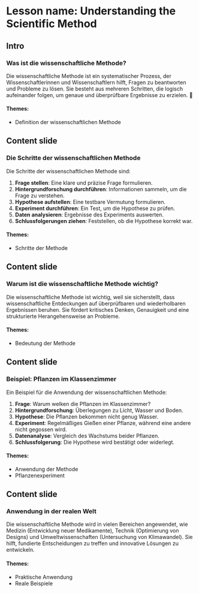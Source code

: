 # Lesson name: Understanding the Scientific Method

## Intro

### Was ist die wissenschaftliche Methode?

Die wissenschaftliche Methode ist ein systematischer Prozess, der Wissenschaftlerinnen und Wissenschaftlern hilft, Fragen zu beantworten und Probleme zu lösen. Sie besteht aus mehreren Schritten, die logisch aufeinander folgen, um genaue und überprüfbare Ergebnisse zu erzielen. 🌟

#### **Themes:**
- Definition der wissenschaftlichen Methode

## Content slide

### Die Schritte der wissenschaftlichen Methode

Die Schritte der wissenschaftlichen Methode sind: 

1. **Frage stellen**: Eine klare und präzise Frage formulieren. 
2. **Hintergrundforschung durchführen**: Informationen sammeln, um die Frage zu verstehen. 
3. **Hypothese aufstellen**: Eine testbare Vermutung formulieren. 
4. **Experiment durchführen**: Ein Test, um die Hypothese zu prüfen. 
5. **Daten analysieren**: Ergebnisse des Experiments auswerten. 
6. **Schlussfolgerungen ziehen**: Feststellen, ob die Hypothese korrekt war.

#### **Themes:**
- Schritte der Methode

## Content slide

### Warum ist die wissenschaftliche Methode wichtig?

Die wissenschaftliche Methode ist wichtig, weil sie sicherstellt, dass wissenschaftliche Entdeckungen auf überprüfbaren und wiederholbaren Ergebnissen beruhen. Sie fördert kritisches Denken, Genauigkeit und eine strukturierte Herangehensweise an Probleme.

#### **Themes:**
- Bedeutung der Methode

## Content slide

### Beispiel: Pflanzen im Klassenzimmer

Ein Beispiel für die Anwendung der wissenschaftlichen Methode: 

1. **Frage**: Warum welken die Pflanzen im Klassenzimmer? 
2. **Hintergrundforschung**: Überlegungen zu Licht, Wasser und Boden. 
3. **Hypothese**: Die Pflanzen bekommen nicht genug Wasser. 
4. **Experiment**: Regelmäßiges Gießen einer Pflanze, während eine andere nicht gegossen wird. 
5. **Datenanalyse**: Vergleich des Wachstums beider Pflanzen. 
6. **Schlussfolgerung**: Die Hypothese wird bestätigt oder widerlegt.

#### **Themes:**
- Anwendung der Methode
- Pflanzenexperiment

## Content slide

### Anwendung in der realen Welt

Die wissenschaftliche Methode wird in vielen Bereichen angewendet, wie Medizin (Entwicklung neuer Medikamente), Technik (Optimierung von Designs) und Umweltwissenschaften (Untersuchung von Klimawandel). Sie hilft, fundierte Entscheidungen zu treffen und innovative Lösungen zu entwickeln.

#### **Themes:**
- Praktische Anwendung
- Reale Beispiele
